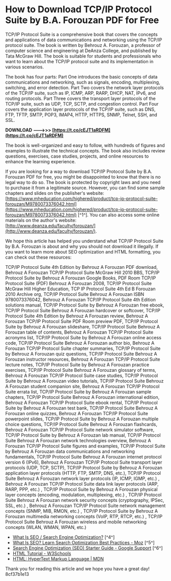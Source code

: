 # How to Download TCP/IP Protocol Suite by B.A. Forouzan PDF for Free
 
TCP/IP Protocol Suite is a comprehensive book that covers the concepts and applications of data communications and networking using the TCP/IP protocol suite. The book is written by Behrouz A. Forouzan, a professor of computer science and engineering at DeAnza College, and published by Tata McGraw Hill. The book is suitable for students and professionals who want to learn about the TCP/IP protocol suite and its implementation in various scenarios.
 
The book has four parts: Part One introduces the basic concepts of data communications and networking, such as signals, encoding, multiplexing, switching, and error detection. Part Two covers the network layer protocols of the TCP/IP suite, such as IP, ICMP, ARP, RARP, DHCP, NAT, IPv6, and routing protocols. Part Three covers the transport layer protocols of the TCP/IP suite, such as UDP, TCP, SCTP, and congestion control. Part Four covers the application layer protocols of the TCP/IP suite, such as DNS, FTP, TFTP, SMTP, POP3, IMAP4, HTTP, HTTPS, SNMP, Telnet, SSH, and SSL.
 
**DOWNLOAD --->>> [https://t.co/cEJT1aRDFM](https://t.co/cEJT1aRDFM)**


 
The book is well-organized and easy to follow, with hundreds of figures and examples to illustrate the technical concepts. The book also includes review questions, exercises, case studies, projects, and online resources to enhance the learning experience.
 
If you are looking for a way to download TCP/IP Protocol Suite by B.A. Forouzan PDF for free, you might be disappointed to know that there is no legal way to do so. The book is protected by copyright laws and you need to purchase it from a legitimate source. However, you can find some sample chapters and slides on the publisher's website: [https://www.mheducation.com/highered/product/tcp-ip-protocol-suite-forouzan/M9780073376042.html](https://www.mheducation.com/highered/product/tcp-ip-protocol-suite-forouzan/M9780073376042.html) [^1^]. You can also access some online materials on the author's website: [http://www.deanza.edu/faculty/forouzan/](http://www.deanza.edu/faculty/forouzan/).
 
We hope this article has helped you understand what TCP/IP Protocol Suite by B.A. Forouzan is about and why you should not download it illegally. If you want to learn more about SEO optimization and HTML formatting, you can check out these resources:
 
TCP/IP Protocol Suite 4th Edition by Behrouz A Forouzan PDF download,  Behrouz A Forouzan TCP/IP Protocol Suite McGraw Hill 2010 BBS,  TCP/IP Protocol Suite by Behrouz A Forouzan Google Books,  PDF Room TCP/IP Protocol Suite (PDF) Behrouz A Forouzan 2008,  TCP/IP Protocol Suite McGraw Hill Higher Education,  TCP IP Protocol Suite 4th Ed B Forouzan 2010 Archive org,  TCP/IP Protocol Suite Behrouz A Forouzan ISBN 9780073376042,  Behrouz A Forouzan TCP/IP Protocol Suite 4th Edition solutions manual,  TCP/IP Protocol Suite by Behrouz A Forouzan free ebook,  TCP/IP Protocol Suite Behrouz A Forouzan hardcover or softcover,  TCP/IP Protocol Suite 4th Edition by Behrouz A Forouzan review,  Behrouz A Forouzan TCP/IP Protocol Suite PDF Room preview PDF,  TCP/IP Protocol Suite by Behrouz A Forouzan slideshare,  TCP/IP Protocol Suite Behrouz A Forouzan table of contents,  Behrouz A Forouzan TCP/IP Protocol Suite acronyms list,  TCP/IP Protocol Suite by Behrouz A Forouzan online access code,  TCP/IP Protocol Suite Behrouz A Forouzan author bio,  Behrouz A Forouzan TCP/IP Protocol Suite chapter summaries,  TCP/IP Protocol Suite by Behrouz A Forouzan quiz questions,  TCP/IP Protocol Suite Behrouz A Forouzan instructor resources,  Behrouz A Forouzan TCP/IP Protocol Suite lecture notes,  TCP/IP Protocol Suite by Behrouz A Forouzan practice exercises,  TCP/IP Protocol Suite Behrouz A Forouzan glossary of terms,  Behrouz A Forouzan TCP/IP Protocol Suite case studies,  TCP/IP Protocol Suite by Behrouz A Forouzan video tutorials,  TCP/IP Protocol Suite Behrouz A Forouzan student companion site,  Behrouz A Forouzan TCP/IP Protocol Suite errata list,  TCP/IP Protocol Suite by Behrouz A Forouzan sample chapters,  TCP/IP Protocol Suite Behrouz A Forouzan international edition,  Behrouz A Forouzan TCP/IP Protocol Suite ebook rental,  TCP/IP Protocol Suite by Behrouz A Forouzan test bank,  TCP/IP Protocol Suite Behrouz A Forouzan online quizzes,  Behrouz A Forouzan TCP/IP Protocol Suite powerpoint slides,  TCP/IP Protocol Suite by Behrouz A Forouzan multiple choice questions,  TCP/IP Protocol Suite Behrouz A Forouzan flashcards,  Behrouz A Forouzan TCP/IP Protocol Suite network simulator software,  TCP/IP Protocol Suite by Behrouz A Forouzan lab manual,  TCP/IP Protocol Suite Behrouz A Forouzan network technologies overview,  Behrouz A Forouzan TCP/IP Protocol Suite figures and examples,  TCP/IP Protocol Suite by Behrouz A Forouzan data communications and networking fundamentals,  TCP/IP Protocol Suite Behrouz A Forouzan internet protocol version 6 (IPv6),  Behrouz A Forouzan TCP/IP Protocol Suite transport layer protocols (UDP, TCP, SCTP),  TCP/IP Protocol Suite by Behrouz A Forouzan application layer protocols (HTTP, FTP, SMTP, DNS, etc.),  TCP/IP Protocol Suite Behrouz A Forouzan network layer protocols (IP, ICMP, IGMP, etc.) ,  Behrouz A Forouzan TCP/IP Protocol Suite data link layer protocols (ARP, RARP, PPP, etc.) ,  TCP/IP Protocol Suite by Behrouz A Forouzan physical layer concepts (encoding, modulation, multiplexing, etc.) ,  TCP/IP Protocol Suite Behrouz A Forouzan network security concepts (cryptography, IPSec, SSL, etc.) ,  Behrouz A Forouzan TCP/IP Protocol Suite network management concepts (SNMP, MIB, RMON, etc.) ,  TCP/IP Protocol Suite by Behrouz A Forouzan multimedia networking concepts (VoIP, RTP, RTCP, etc.) ,  TCP/IP Protocol Suite Behrouz A Forouzan wireless and mobile networking concepts (WLAN, WMAN, WPAN, etc.)
 
- [What Is SEO / Search Engine Optimization?](https://searchengineland.com/guide/what-is-seo) [^4^]
- [What Is SEO? Learn Search Optimization Best Practices - Moz](https://moz.com/learn/seo/what-is-seo) [^5^]
- [Search Engine Optimization (SEO) Starter Guide - Google Support](https://support.google.com/webmasters/answer/7451184?hl=en/) [^6^]
- [HTML Tutorial - W3Schools](https://www.w3schools.com/html/)
- [HTML: HyperText Markup Language | MDN](https://developer.mozilla.org/en-US/docs/Web/HTML)

Thank you for reading this article and we hope you have a great day!
 8cf37b1e13
 

